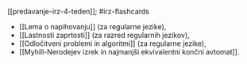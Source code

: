 [[predavanje-irz-4-teden]]; #irz-flashcards 

- [[Lema o napihovanju]] (za regularne jezike),
- [[Lastnosti zaprtosti]] (za razred regularnih jezikov),
- [[Odločitveni problemi in algoritmi]] (za regularne jezike),
- [[Myhill-Nerodejev izrek in najmanjši ekvivalentni končni avtomat]].


